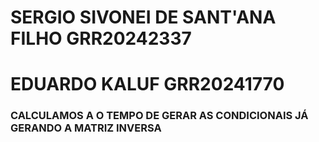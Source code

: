 # SERGIO SIVONEI DE SANT'ANA FILHO GRR20242337
# EDUARDO KALUF GRR20241770


### CALCULAMOS A O TEMPO DE GERAR AS CONDICIONAIS JÁ GERANDO A MATRIZ INVERSA